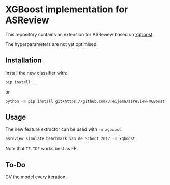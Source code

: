 # XGBoost implementation for ASReview
This repository contains an extension for ASReview based on [xgboost](https://github.com/dmlc/xgboost).

The hyperparameters are not yet optimised.

## Installation
Install the new classifier with:

```bash
pip install .
```

or

```bash
python -m pip install git+https://github.com/JTeijema/asreview-XGBoost.git
```

## Usage
The new feature extractor can be used with `-m xgboost`:

```bash
asreview simulate benchmark:van_de_Schoot_2017 -m xgboost
```

Note that `TF-IDF` works best as FE.

## To-Do
CV the model every iteration.
